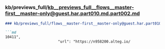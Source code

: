 ### kb/previews_full/kb__previews_full__flows__master-first__master-only@guest.har.part010.md.part002.md

```md
### kb/previews_full/flows__master-first__master-only@guest.har.part010.md (part 002)

```md
10411",
                        "url": "https://n958200.alteg.io/
```

```

```
